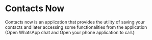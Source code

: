 # Contacts Now

Contacts now is an application that provides the utility of saving your contacts and later accessing some functionalities from the application (Open WhatsApp chat and Open your phone application to call.)
